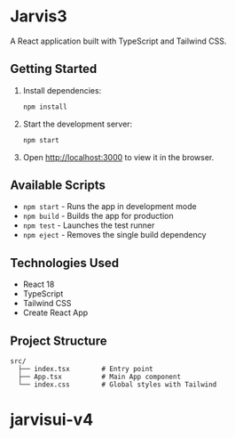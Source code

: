 # Jarvis3

A React application built with TypeScript and Tailwind CSS.

## Getting Started

1. Install dependencies:

   ```bash
   npm install
   ```

2. Start the development server:

   ```bash
   npm start
   ```

3. Open [http://localhost:3000](http://localhost:3000) to view it in the browser.

## Available Scripts

- `npm start` - Runs the app in development mode
- `npm build` - Builds the app for production
- `npm test` - Launches the test runner
- `npm eject` - Removes the single build dependency

## Technologies Used

- React 18
- TypeScript
- Tailwind CSS
- Create React App

## Project Structure

```
src/
  ├── index.tsx        # Entry point
  ├── App.tsx          # Main App component
  └── index.css        # Global styles with Tailwind
```
# jarvisui-v4
